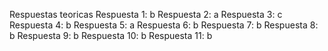 Respuestas teoricas
Respuesta 1: b
Respuesta 2: a
Respuesta 3: c
Respuesta 4: b
Respuesta 5: a
Respuesta 6: b
Respuesta 7: b
Respuesta 8: b
Respuesta 9: b
Respuesta 10: b
Respuesta 11: b
